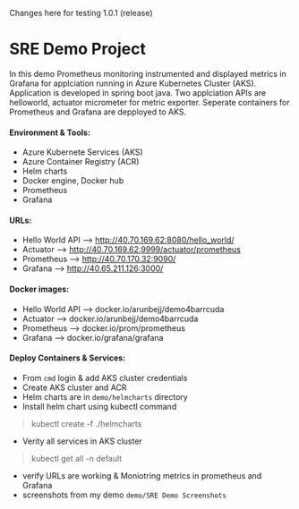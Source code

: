 Changes here for testing 1.0.1 (release)
# SRE Demo Project 
In this demo Prometheus monitoring instrumented and displayed metrics in Grafana for applciation running in Azure Kubernetes Cluster (AKS). Application is developed in spring boot java. Two applciation APIs are helloworld, actuator micrometer for metric exporter. Seperate containers for Prometheus and Grafana are depployed to AKS.

#### Environment & Tools:
- Azure Kubernete Services (AKS)
- Azure Container Registry (ACR)
- Helm charts
- Docker engine, Docker hub
- Prometheus
- Grafana

#### URLs:
- Hello World API --> http://40.70.169.62:8080/hello_world/
- Actuator -->  http://40.70.169.62:9999/actuator/prometheus
- Prometheus --> http://40.70.170.32:9090/
- Grafana --> http://40.65.211.126:3000/

#### Docker images:
- Hello World API --> docker.io/arunbejj/demo4barrcuda
- Actuator -->  docker.io/arunbejj/demo4barrcuda
- Prometheus --> docker.io/prom/prometheus 
- Grafana --> docker.io/grafana/grafana

#### Deploy Containers & Services:
- From `cmd` login & add AKS cluster credentials
- Create AKS cluster and ACR 
- Helm charts are in `demo/helmcharts` directory
- Install helm chart using kubectl command 
>kubectl create -f ./helmcharts 
- Verity all services in AKS cluster
>kubectl get all -n default
- verify URLs are working & Moniotring metrics in prometheus and Grafana 
- screenshots from my demo `demo/SRE Demo Screenshots`


